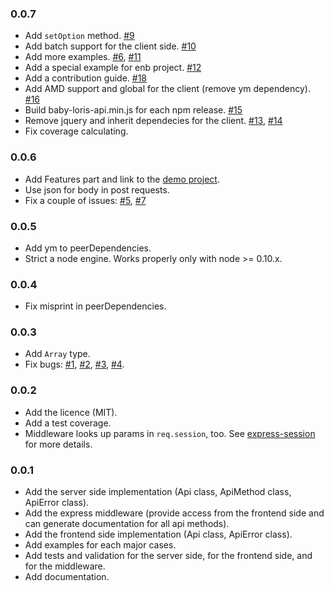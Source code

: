 ### 0.0.7
  * Add ```setOption``` method. [#9](../../issues/9)
  * Add batch support for the client side. [#10](../../issues/10)
  * Add more examples. [#6](../../issues/6), [#11](../../issues/11)
  * Add a special example for enb project. [#12](../../issues/12)
  * Add a contribution guide. [#18](../../issues/18)
  * Add AMD support and global for the client (remove ym dependency). [#16](../../issues/16)
  * Build baby-loris-api.min.js for each npm release. [#15](../../issues/15)
  * Remove jquery and inherit dependecies for the client. [#13](../../issues/13), [#14](../../issues/14)
  * Fix coverage calculating.

### 0.0.6
  * Add Features part and link to the [demo project](https://github.com/tarmolov/weatherpic).
  * Use json for body in post requests.
  * Fix a couple of issues: [#5](../../issues/5), [#7](../../issues/7)

### 0.0.5
  * Add ym to peerDependencies.
  * Strict a node engine. Works properly only with node >= 0.10.x.

### 0.0.4
  * Fix misprint in peerDependencies.

### 0.0.3
  * Add ```Array``` type.
  * Fix bugs: [#1](../../issues/1), [#2](../../issues/2), [#3](../../issues/3), [#4](../../issues/4).

### 0.0.2
  * Add the licence (MIT).
  * Add a test coverage.
  * Middleware looks up params in ```req.session```, too. See [express-session](https://github.com/expressjs/session) for more details.

### 0.0.1
  * Add the server side implementation (Api class, ApiMethod class, ApiError class).
  * Add the express middleware (provide access from the frontend side and can generate documentation for all api methods).
  * Add the frontend side implementation (Api class, ApiError class).
  * Add examples for each major cases.
  * Add tests and validation for the server side, for the frontend side, and for the middleware.
  * Add documentation.
